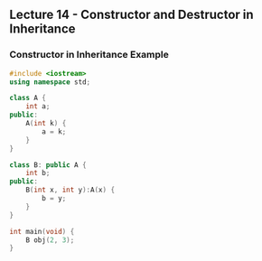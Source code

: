 ## Lecture 14 - Constructor and Destructor in Inheritance
### Constructor in Inheritance Example
```c++
#include <iostream>
using namespace std;

class A {
    int a;
public:
    A(int k) {
        a = k;
    }
}

class B: public A {
    int b;
public:
    B(int x, int y):A(x) {
        b = y;
    }
}

int main(void) {
    B obj(2, 3);
}
```